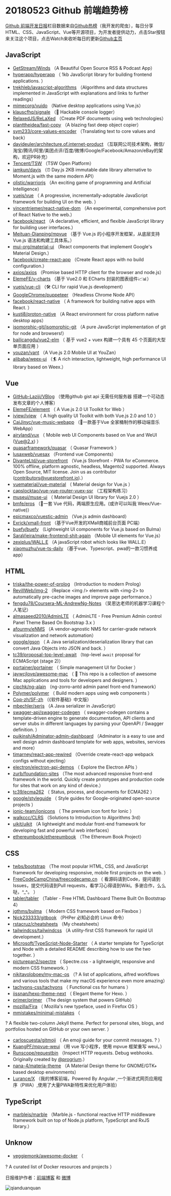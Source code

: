 # 20180523 Github 前端趋势榜

[Github 前端开发日报](http://caibaojian.com/c/news)栏目数据来自[Github热榜](http://news.caibaojian.com/)（我开发的爬虫），每日分享HTML、CSS、JavaScript、Vue等开源项目，为开发者提供动力，点击Star按钮来关注这个项目，点击Watch来收听每日的更新[Github主页](https://github.com/kujian/githubTrending)
## JavaScript

* [GetStream/Winds](https://github.com/GetStream/Winds) （A Beautiful Open Source RSS &amp; Podcast App）
* [hyperapp/hyperapp](https://github.com/hyperapp/hyperapp) （
        1kb JavaScript library for building frontend applications.
      ）
* [trekhleb/javascript-algorithms](https://github.com/trekhleb/javascript-algorithms) （Algorithms and data structures implemented in JavaScript with explanations and links to further readings）
* [mimecorg/vuido](https://github.com/mimecorg/vuido) （Native desktop applications using Vue.js）
* [klauscfhq/signale](https://github.com/klauscfhq/signale) （👋 Hackable console logger）
* [RelaxedJS/ReLaXed](https://github.com/RelaxedJS/ReLaXed) （Create PDF documents using web technologies）
* [planttheidea/fast-copy](https://github.com/planttheidea/fast-copy) （A blazing fast deep object copier）
* [sym233/core-values-encoder](https://github.com/sym233/core-values-encoder) （Translating text to core values and back）
* [davideuler/architecture.of.internet-product](https://github.com/davideuler/architecture.of.internet-product) （互联网公司技术架构，微信/淘宝/腾讯/阿里/美团点评/百度/微博/Google/Facebook/Amazon/eBay的架构，欢迎PR补充）
* [Tencent/TSW](https://github.com/Tencent/TSW) （TSW Open Platform）
* [iamkun/dayjs](https://github.com/iamkun/dayjs) （⏰ Day.js 2KB immutable date library alternative to Moment.js with the same modern API）
* [olistic/warriorjs](https://github.com/olistic/warriorjs) （An exciting game of programming and Artificial Intelligence）
* [vuejs/vue](https://github.com/vuejs/vue) （
        A progressive, incrementally-adoptable JavaScript framework for building UI on the web.
      ）
* [vincentriemer/react-native-dom](https://github.com/vincentriemer/react-native-dom) （An experimental, comprehensive port of React Native to the web.）
* [facebook/react](https://github.com/facebook/react) （A declarative, efficient, and flexible JavaScript library for building user interfaces.）
* [Meituan-Dianping/mpvue](https://github.com/Meituan-Dianping/mpvue) （基于 Vue.js 的小程序开发框架，从底层支持 Vue.js 语法和构建工具体系。）
* [mui-org/material-ui](https://github.com/mui-org/material-ui) （React components that implement Google's Material Design.）
* [facebook/create-react-app](https://github.com/facebook/create-react-app) （Create React apps with no build configuration.）
* [axios/axios](https://github.com/axios/axios) （Promise based HTTP client for the browser and node.js）
* [ElemeFE/v-charts](https://github.com/ElemeFE/v-charts) （基于 Vue2.0 和 ECharts 封装的图表组件📈📊）
* [vuejs/vue-cli](https://github.com/vuejs/vue-cli) （🛠️ CLI for rapid Vue.js development）
* [GoogleChrome/puppeteer](https://github.com/GoogleChrome/puppeteer) （Headless Chrome Node API）
* [facebook/react-native](https://github.com/facebook/react) （
        A framework for building native apps with React.
      ）
* [kusti8/proton-native](https://github.com/kusti8/proton-native) （A React environment for cross platform native desktop apps）
* [isomorphic-git/isomorphic-git](https://github.com/isomorphic-git/isomorphic-git) （A pure JavaScript implementation of git for node and browsers!）
* [bailicangdu/vue2-elm](https://github.com/bailicangdu/vue2-elm) （
        基于 vue2 + vuex 构建一个具有 45 个页面的大型单页面应用
      ）
* [youzan/vant](https://github.com/youzan/vant) （A Vue.js 2.0 Mobile UI at YouZan）
* [alibaba/weex-ui](https://github.com/alibaba/weex-ui) （🏄 A rich interaction, lightweight, high performance UI library based on Weex.）

## Vue

* [GitHub-Laziji/VBlog](https://github.com/GitHub-Laziji/VBlog) （使用github gist api 无需任何服务器 搭建一个可动态发布文章的个人博客）
* [ElemeFE/element](https://github.com/ElemeFE/element) （
        A Vue.js 2.0 UI Toolkit for Web
      ）
* [iview/iview](https://github.com/iview/iview) （
        A high quality UI Toolkit with both Vue.js 2.0 and 1.0
      ）
* [CaiJinyc/vue-music-webapp](https://github.com/CaiJinyc/vue-music-webapp) （🌈一款基于Vue 全家桶制作的移动端音乐 WebApp）
* [airyland/vux](https://github.com/airyland/vux) （
        Mobile web UI Components based on Vue and WeUI (Vue@2.x)
      ）
* [quasarframework/quasar](https://github.com/quasarframework/quasar) （
        Quasar Framework
      ）
* [lusaxweb/vuesax](https://github.com/lusaxweb/vuesax) （Frontend vue Components）
* [DivanteLtd/vue-storefront](https://github.com/DivanteLtd/vue-storefront) （Vue.js Storefront - PWA for eCommerce. 100% offline, platform agnostic, headless, Magento2 supported. Always Open Source, MIT license. Join us as contributor (contributors@vuestorefront.io).）
* [vuematerial/vue-material](https://github.com/vuematerial/vue-material) （
        Material design for Vue.js
      ）
* [capslocktao/vue-vue-router-vuex-ssr](https://github.com/capslocktao/vue-vue-router-vuex-ssr) （工程架构练习）
* [museui/muse-ui](https://github.com/museui/muse-ui) （
        Material Design UI library for Vuejs 2.0
      ）
* [bmfe/eros](https://github.com/bmfe/eros) （📱一套 Vue 代码，两端原生应用。(或许可以叫我 Weex/Vue-native)）
* [epicmaxco/vuestic-admin](https://github.com/epicmaxco/vuestic-admin) （Vue.js admin dashboard）
* [Exrick/xmall-front](https://github.com/Exrick/xmall-front) （基于Vue开发的XMall商城前台页面 PC端）
* [buefy/buefy](https://github.com/buefy/buefy) （Lightweight UI components for Vue.js based on Bulma）
* [SaraVieira/make-frontend-shit-again](https://github.com/SaraVieira/make-frontend-shit-again) （Mobile UI elements for Vue.js）
* [zexiplus/WALL.E](https://github.com/zexiplus/WALL.E) （A javaScript robot which looks like WALL.E）
* [xiaomuzhu/vue-ts-daily](https://github.com/xiaomuzhu/vue-ts-daily) （基于vue、Typescript、pwa的一款习惯养成app）

## HTML

* [triska/the-power-of-prolog](https://github.com/triska/the-power-of-prolog) （Introduction to modern Prolog）
* [RevillWeb/img-2](https://github.com/RevillWeb/img-2) （Replace &lt;img /&gt; elements with &lt;img-2&gt; to automatically pre-cache images and improve page performance.）
* [fengdu78/Coursera-ML-AndrewNg-Notes](https://github.com/fengdu78/Coursera-ML-AndrewNg-Notes) （吴恩达老师的机器学习课程个人笔记）
* [almasaeed2010/AdminLTE](https://github.com/almasaeed2010/AdminLTE) （
        AdminLTE - Free Premium Admin control Panel Theme Based On Bootstrap 3.x
      ）
* [afourmy/eNMS](https://github.com/afourmy/eNMS) （A vendor-agnostic NMS for carrier-grade network visualization and network automation）
* [google/gson](https://github.com/google/gson) （
        A Java serialization/deserialization library that can convert Java Objects into JSON and back.
      ）
* [tc39/proposal-top-level-await](https://github.com/tc39/proposal-top-level-await) （top-level `await` proposal for ECMAScript (stage 2)）
* [portainer/portainer](https://github.com/portainer/portainer) （
        Simple management UI for Docker
      ）
* [jaywcjlove/awesome-mac](https://github.com/jaywcjlove/awesome-mac) （
         This repo is a collection of awesome Mac applications and tools for developers and designers.
      ）
* [cipchk/ng-alain](https://github.com/cipchk/ng-alain) （ng-zorro-antd admin panel front-end framework）
* [Polymer/polymer](https://github.com/Polymer/polymer) （
        Build modern apps using web components
      ）
* [Coq-zh/SF-zh](https://github.com/Coq-zh/SF-zh) （《软件基础》中文版）
* [mbechler/serjs](https://github.com/mbechler/serjs) （A Java serializer in JavaScript）
* [swagger-api/swagger-codegen](https://github.com/swagger-api/swagger-codegen) （
        swagger-codegen contains a template-driven engine to generate documentation, API clients and server stubs in different languages by parsing your OpenAPI / Swagger definition.
      ）
* [puikinsh/Adminator-admin-dashboard](https://github.com/puikinsh/Adminator-admin-dashboard) （Adminator is a easy to use and well design admin dashboard template for web apps, websites, services and more）
* [timarney/react-app-rewired](https://github.com/timarney/react-app-rewired) （Override create-react-app webpack configs without ejecting）
* [electron/electron-api-demos](https://github.com/electron/electron-api-demos) （
        Explore the Electron APIs
      ）
* [zurb/foundation-sites](https://github.com/zurb/foundation-sites) （The most advanced responsive front-end framework in the world. Quickly create prototypes and production code for sites that work on any kind of device.）
* [tc39/ecma262](https://github.com/tc39/ecma262) （
        Status, process, and documents for ECMA262
      ）
* [google/styleguide](https://github.com/google/styleguide) （
        Style guides for Google-originated open-source projects
      ）
* [ionic-team/ionicons](https://github.com/ionic-team/ionicons) （
        The premium icon font for Ionic
      ）
* [walkccc/CLRS](https://github.com/walkccc/CLRS) （Solutions to Introduction to Algorithms 3rd）
* [uikit/uikit](https://github.com/uikit/uikit) （A lightweight and modular front-end framework for developing fast and powerful web interfaces）
* [ethereumbook/ethereumbook](https://github.com/ethereumbook/ethereumbook) （The Ethereum Book Project）

## CSS

* [twbs/bootstrap](https://github.com/twbs/bootstrap) （The most popular HTML, CSS, and JavaScript framework for developing responsive, mobile first projects on the web.
      ）
* [FreeCodeCampChina/freecodecamp.cn](https://github.com/FreeCodeCampChina/freecodecamp.cn) （
        看源码请到Code，提问请到Issues，提交代码请到Pull requests，看学习心得请到Wiki。多谢合作，么么哒，^_^。
      ）
* [tabler/tabler](https://github.com/tabler/tabler) （Tabler - Free HTML Dashboard Theme Built On Bootstrap 4）
* [jgthms/bulma](https://github.com/jgthms/bulma) （
        Modern CSS framework based on Flexbox
      ）
* [Nick233333/gitbook](https://github.com/Nick233333/gitbook) （PHPer 必知必会的 Linux 命令）
* [rstacruz/cheatsheets](https://github.com/rstacruz/cheatsheets) （My cheatsheets）
* [tailwindcss/tailwindcss](https://github.com/tailwindcss/tailwindcss) （A utility-first CSS framework for rapid UI development.）
* [Microsoft/TypeScript-Node-Starter](https://github.com/Microsoft/TypeScript-Node-Starter) （
        A starter template for TypeScript and Node with a detailed README describing how to use the two together.
      ）
* [picturepan2/spectre](https://github.com/picturepan2/spectre) （
        Spectre.css - a lightweight, responsive and modern CSS framework.
      ）
* [nikitavoloboev/my-mac-os](https://github.com/nikitavoloboev/my-mac-os) （? A list of applications, alfred workflows and various tools that make my macOS experience even more amazing）
* [tachyons-css/tachyons](https://github.com/tachyons-css/tachyons) （
        Functional css for humans
      ）
* [iissnan/hexo-theme-next](https://github.com/iissnan/hexo-theme-next) （
        Elegant theme for Hexo. 
      ）
* [primer/primer](https://github.com/primer/primer) （The design system that powers GitHub）
* [mozilla/Fira](https://github.com/mozilla/Fira) （
        Mozilla's new typeface, used in Firefox OS
      ）
* [mmistakes/minimal-mistakes](https://github.com/mmistakes/minimal-mistakes) （
        
? A flexible two-column Jekyll theme. Perfect for personal sites, blogs, and portfolios hosted on GitHub or your own server.
      ）
* [carloscuesta/gitmoji](https://github.com/carloscuesta/gitmoji) （
        An emoji guide for your commit messages. ? 
      ）
* [KuangPF/mpvue-weui](https://github.com/KuangPF/mpvue-weui) （用 vue 写小程序，使用 mpvue 框架重写 weui。）
* [Runscope/requestbin](https://github.com/Runscope/requestbin) （Inspect HTTP requests. Debug webhooks. Originally created by <a href="https://github.com/progrium" class="user-mention">@progrium</a>.）
* [nana-4/materia-theme](https://github.com/nana-4/materia-theme) （A Material Design theme for GNOME/GTK+ based desktop environments）
* [Lurance/X](https://github.com/Lurance/X) （我的博客前端，Powered By Angular ,一个渐进式网页应用程序（PWA）,使用了大量PWA新特性来优化用户体验）

## TypeScript

* [marblejs/marble](https://github.com/marblejs/marble) （Marble.js - functional reactive HTTP middleware framework built on top of Node.js platform, TypeScript and RxJS library.）

## Unknow

* [veggiemonk/awesome-docker](https://github.com/veggiemonk/awesome-docker) （
        
? A curated list of Docker resources and projects
      ）


日报维护作者：[前端博客](http://caibaojian.com/) 和 [微博](http://caibaojian.com/go/weibo)

![qianduanquan](https://user-images.githubusercontent.com/3055447/38468989-651132ac-3b80-11e8-8e6b-15122322a9d7.png)